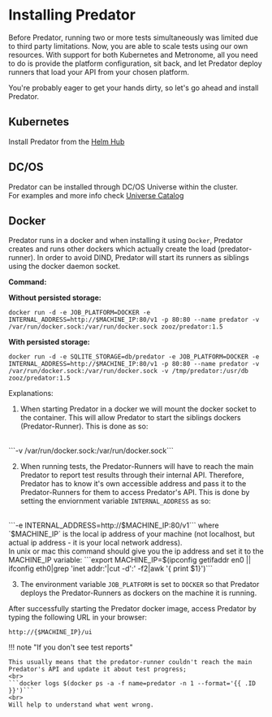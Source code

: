 # Installing Predator

Before Predator, running two or more tests simultaneously was limited due to third party limitations. Now, you are able to scale tests using our own resources. With support for both Kubernetes and Metronome, all you need to do is provide the platform configuration, sit back, and let Predator deploy runners that load your API from your chosen platform. 

You're probably eager to get your hands dirty, so let's go ahead and install Predator.

## Kubernetes

Install Predator from the [Helm Hub](https://hub.helm.sh/charts/zooz/predator)  

## DC/OS

Predator can be installed through DC/OS Universe within the cluster.
<br>
For examples and more info check [Universe Catalog](https://universe.dcos.io/#/package/predator/version/latest)

## Docker

Predator runs in a docker and when installing it using ```Docker```, Predator creates and runs other dockers which actually create the load (predator-runner).
In order to avoid DIND, Predator will start its runners as siblings using the docker daemon socket.

<b>Command:</b>

<b>Without persisted storage:</b>

```docker run -d -e JOB_PLATFORM=DOCKER -e INTERNAL_ADDRESS=http://$MACHINE_IP:80/v1 -p 80:80 --name predator -v /var/run/docker.sock:/var/run/docker.sock zooz/predator:1.5```

<b>With persisted storage:</b>

```docker run -d -e SQLITE_STORAGE=db/predator -e JOB_PLATFORM=DOCKER -e INTERNAL_ADDRESS=http://$MACHINE_IP:80/v1 -p 80:80 --name predator -v /var/run/docker.sock:/var/run/docker.sock -v /tmp/predator:/usr/db zooz/predator:1.5```

Explanations:

1. When starting Predator in a docker we will mount the docker socket to the container. This will allow Predator to start the siblings dockers (Predator-Runner). This is done as so:
<br>
```-v /var/run/docker.sock:/var/run/docker.sock``` 

2. When running tests, the Predator-Runners will have to reach the main Predator to report test results through their internal API. Therefore, Predator has to know it's own accessible address and pass it to the Predator-Runners for them to access Predator's API. This is done by setting the enviornment variable ```INTERNAL_ADDRESS``` as so:
<br> 
 ```-e INTERNAL_ADDRESS=http://$MACHINE_IP:80/v1```
   where `$MACHINE_IP` is the local ip address of your machine (not localhost, but actual ip address - it is your local network address).
   <br>In unix or mac this command should give you the ip address and set it to the MACHINE_IP variable:
   ```export MACHINE_IP=$(ipconfig getifaddr en0 || ifconfig eth0|grep 'inet addr:'|cut -d':' -f2|awk '{ print $1}')```

3. The environment variable ```JOB_PLATFORM``` is set to ```DOCKER``` so that Predator deploys the Predator-Runners as dockers on the machine it is running.

After successfully starting the Predator docker image, access Predator by typing the following URL in your browser:

```http://{$MACHINE_IP}/ui```

!!! note "If you don't see test reports"
   
    This usually means that the predator-runner couldn't reach the main Predator's API and update it about test progress;
    <br>
    ```docker logs $(docker ps -a -f name=predator -n 1 --format='{{ .ID }}')```
    <br>
    Will help to understand what went wrong.
